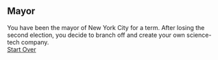 ## Mayor  
You have been the mayor of New York City for a term.
After losing the second election, you 
decide to branch off and create your own
science-tech company.  
[Start Over](../README.md)